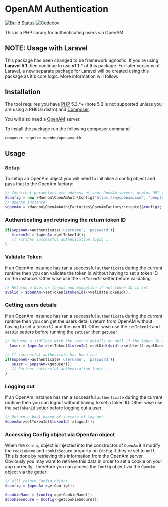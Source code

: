 # OpenAM Authentication 
[![Build Status](https://travis-ci.org/maen-bn/openamauth.svg?branch=2.0)](https://travis-ci.org/maen-bn/openamauth)
[![Codecov](https://img.shields.io/codecov/c/github/maen-bn/openamauth/2.0.svg)](https://codecov.io/gh/maen-bn/openamauth)

This is a PHP library for authenticating users via OpenAM

## NOTE: Usage with Laravel

This package has been changed to be framework agnostic. If you're using **Laravel 5.1** then continue to use **v1.1.*** 
 of this package. For later versions of Laravel, a new separate package for Laravel will be created using this package
 as it's core logic. More information will follow.


## Installation

The tool requires you have [PHP](https://php.net) 5.3.*+ (note 5.3 is not supported unless you are using a RHEL6 distro) 
and [Composer](https://getcomposer.org).

You will also need a [OpenAM](http://openam.forgerock.org/) server.

To install the package run the following composer command 

``` bash
composer require maenbn/openamauth
```

## Usage
### Setup

To setup an OpenAm object you will need to initialise a config object and pass that to the OpenAm factory:
 
 ```php
 // Construct parameters are address of your OpenAm server, deploy URI (opitional), realm (optional)
 $config = new \Maenbn\OpenAmAuth\Config('https://myopenam.com', 'people', 'openam');
 // OpenAm instance
 $openAm = \Maenbn\OpenAmAuth\Factories\OpenAmFactory::create($config);
 ```
 
 ### Authenticating and retrieving the return token ID
 ```php
 if($openAm->authenticate('username', 'password'){
    $tokenId = $openAm->getTokenId();
    // Further successful authenication logic ...
 }
 ```
 
### Validate Token
If an OpenAm instance has ran a successful ```authenticate``` during the current runtime then you can validate
the token id without having to set a token ID on the instance. Other wise use the ```setTokenId``` setter before 
validating.

```php
// Returns a bool or throws and exception if not token ID is set
$valid = $openAm->setToken($tokenId)->validateTokenId();
```

### Getting users details 

If an OpenAm instance has ran a successful ```authenticate``` during the current runtime then you can get the users
 details return from OpenAM without having to set a token ID and the user ID. Other wise use the ```setTokenId``` 
 and ```setUid``` setters before running the ```setUser``` then ```getUser```.
  
 ```php
// Returns a stdClass with the user's details or null if the token ID and user ID have not been set
   $user = $openAm->setToken($tokenId)->setUid($uid)->setUser()->getUser();
   
// If successful authenicate has been ran
 if($openAm->authenticate('username', 'password'){
    $user = $openAm->getUser();
    // Further successful authenication logic ...
}
```

### Logging out
If an OpenAm instance has ran a successful ```authenticate``` during the current runtime then you can logout without 
having to set a token ID. Other wise use the ```setTokenId``` setter before logging out a user.

```php
// Return a bool based of success of log out
$openAm->setTokenId($tokenId)->logout();
```

### Accessing Config object via OpenAm object
When the ```Config``` object is injected into the constructor of ```OpenAm``` it'll modify the ```cookieName``` and
```cookieSecure``` property on ```Config``` if they're set to ```null```. This is done by retrieving this information 
from the OpenAm server. Obviously you may want to retrieve this data in order to set a cookie on your app correctly. 
Therefore you can access the ```Config``` object via the ```OpenAm``` object via the getter:

 ```php
 // Will return Config object
$config = $openAm->getConfig();

$cookieName = $config->getCookieName();
$cookieSecure = $cofig->getCookieSecure();
```